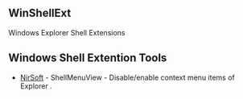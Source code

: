 ## WinShellExt
Windows Explorer Shell Extensions

## Windows Shell Extention Tools
- [NirSoft](http://www.nirsoft.net/utils/shell_menu_view.html) - ShellMenuView - Disable/enable context menu items of Explorer .
